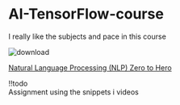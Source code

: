 # AI-TensorFlow-course

I really like the subjects and pace in this course

![download](https://github.com/Kaki-the-Kid/AI-TensorFlow-course/assets/44589560/61751a3f-2efb-4c07-9940-8a3001e5d496)

[Natural Language Processing (NLP) Zero to Hero](https://www.youtube.com/playlist?list=PLQY2H8rRoyvzDbLUZkbudP-MFQZwNmU4S)

!!todo  
Assignment using the snippets i videos
